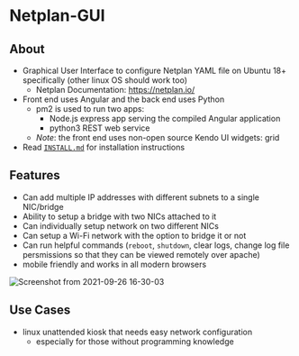 # Netplan-GUI

## About

- Graphical User Interface to configure Netplan YAML file on Ubuntu 18+ specifically (other linux OS should work too)
  - Netplan Documentation: <https://netplan.io/>
- Front end uses Angular and the back end uses Python
  - pm2 is used to run two apps:
    - Node.js express app serving the compiled Angular application
    - python3 REST web service
  - *Note*: the front end uses non-open source Kendo UI widgets: grid
- Read [`INSTALL.md`](https://github.com/xinthose/Netplan-GUI/blob/master/INSTALL.md) for installation instructions

## Features

- Can add multiple IP addresses with different subnets to a single NIC/bridge
- Ability to setup a bridge with two NICs attached to it
- Can individually setup network on two different NICs
- Can setup a Wi-Fi network with the option to bridge it or not
- Can run helpful commands (`reboot`, `shutdown`, clear logs, change log file persmissions so that they can be viewed remotely over apache)
- mobile friendly and works in all modern browsers

![Screenshot from 2021-09-26 16-30-03](https://user-images.githubusercontent.com/12835202/134824903-3feaeac5-f23e-4280-b242-15a0db7c03f3.png)

## Use Cases

- linux unattended kiosk that needs easy network configuration
  - especially for those without programming knowledge

